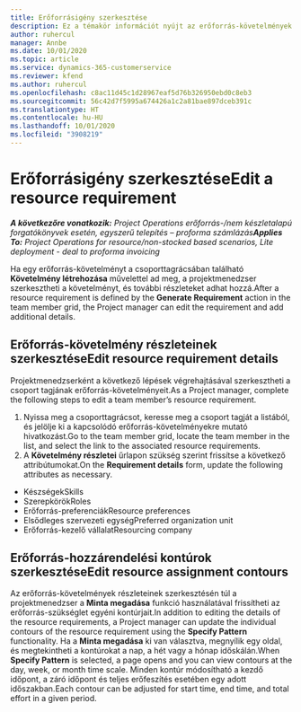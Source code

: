 ```yaml
---
title: Erőforrásigény szerkesztése
description: Ez a témakör információt nyújt az erőforrás-követelmények frissítésével kapcsolatban.
author: ruhercul
manager: Annbe
ms.date: 10/01/2020
ms.topic: article
ms.service: dynamics-365-customerservice
ms.reviewer: kfend
ms.author: ruhercul
ms.openlocfilehash: c8ac11d45c1d28967eaf5d76b326950ebd0c8eb3
ms.sourcegitcommit: 56c42d7f5995a674426a1c2a81bae897dceb391c
ms.translationtype: HT
ms.contentlocale: hu-HU
ms.lasthandoff: 10/01/2020
ms.locfileid: "3908219"
---
```

# <a name="edit-a-resource-requirement"></a><span data-ttu-id="8916b-103">Erőforrásigény szerkesztése</span><span class="sxs-lookup"><span data-stu-id="8916b-103">Edit a resource requirement</span></span>

<span data-ttu-id="8916b-104">_**A következőre vonatkozik:** Project Operations erőforrás-/nem készletalapú forgatókönyvek esetén, egyszerű telepítés – proforma számlázás_</span><span class="sxs-lookup"><span data-stu-id="8916b-104">_**Applies To:** Project Operations for resource/non-stocked based scenarios, Lite deployment - deal to proforma invoicing_</span></span>

<span data-ttu-id="8916b-105">Ha egy erőforrás-követelményt a csoporttagrácsában található **Követelmény létrehozása** művelettel ad meg, a projektmenedzser szerkesztheti a követelményt, és további részleteket adhat hozzá.</span><span class="sxs-lookup"><span data-stu-id="8916b-105">After a resource requirement is defined by the **Generate Requirement** action in the team member grid, the Project manager can edit the requirement and add additional details.</span></span>

## <a name="edit-resource-requirement-details"></a><span data-ttu-id="8916b-106">Erőforrás-követelmény részleteinek szerkesztése</span><span class="sxs-lookup"><span data-stu-id="8916b-106">Edit resource requirement details</span></span>

<span data-ttu-id="8916b-107">Projektmenedzserként a következő lépések végrehajtásával szerkesztheti a csoport tagjának erőforrás-követelményeit.</span><span class="sxs-lookup"><span data-stu-id="8916b-107">As a Project manager, complete the following steps to edit a team member’s resource requirement.</span></span>

1. <span data-ttu-id="8916b-108">Nyissa meg a csoporttagrácsot, keresse meg a csoport tagját a listából, és jelölje ki a kapcsolódó erőforrás-követelményekre mutató hivatkozást.</span><span class="sxs-lookup"><span data-stu-id="8916b-108">Go to the team member grid, locate the team member in the list, and select the link to the associated resource requirements.</span></span>
2. <span data-ttu-id="8916b-109">A **Követelmény részletei** űrlapon szükség szerint frissítse a következő attribútumokat.</span><span class="sxs-lookup"><span data-stu-id="8916b-109">On the **Requirement details** form, update the following attributes as necessary.</span></span>

- <span data-ttu-id="8916b-110">Készségek</span><span class="sxs-lookup"><span data-stu-id="8916b-110">Skills</span></span>
- <span data-ttu-id="8916b-111">Szerepkörök</span><span class="sxs-lookup"><span data-stu-id="8916b-111">Roles</span></span>
- <span data-ttu-id="8916b-112">Erőforrás-preferenciák</span><span class="sxs-lookup"><span data-stu-id="8916b-112">Resource preferences</span></span>
- <span data-ttu-id="8916b-113">Elsődleges szervezeti egység</span><span class="sxs-lookup"><span data-stu-id="8916b-113">Preferred organization unit</span></span>
- <span data-ttu-id="8916b-114">Erőforrás-kezelő vállalat</span><span class="sxs-lookup"><span data-stu-id="8916b-114">Resourcing company</span></span>

## <a name="edit-resource-assignment-contours"></a><span data-ttu-id="8916b-115">Erőforrás-hozzárendelési kontúrok szerkesztése</span><span class="sxs-lookup"><span data-stu-id="8916b-115">Edit resource assignment contours</span></span>

<span data-ttu-id="8916b-116">Az erőforrás-követelmények részleteinek szerkesztésén túl a projektmenedzser a **Minta megadása** funkció használatával frissítheti az erőforrás-szükséglet egyéni kontúrjait.</span><span class="sxs-lookup"><span data-stu-id="8916b-116">In addition to editing the details of the resource requirements, a Project manager can update the individual contours of the resource requirement using the **Specify Pattern** functionality.</span></span> <span data-ttu-id="8916b-117">Ha a **Minta megadása** ki van választva, megnyílik egy oldal, és megtekintheti a kontúrokat a nap, a hét vagy a hónap időskálán.</span><span class="sxs-lookup"><span data-stu-id="8916b-117">When **Specify Pattern** is selected, a page opens and you can view contours at the day, week, or month time scale.</span></span> <span data-ttu-id="8916b-118">Minden kontúr módosítható a kezdő időpont, a záró időpont és teljes erőfeszítés esetében egy adott időszakban.</span><span class="sxs-lookup"><span data-stu-id="8916b-118">Each contour can be adjusted for start time, end time, and total effort in a given period.</span></span>